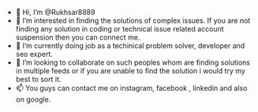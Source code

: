 - 👋 Hi, I’m @Rukhsar8889
- 👀 I’m interested in finding the solutions of complex issues. If you are not finding any solution in coding or technical issue related account suspension then you can connect me.
- 🌱 I’m currently doing job as a techinical problem solver, developer and seo expert.
- 💞️ I’m looking to collaborate on such peoples whom are finding solutions in multiple feeds or if you are unable to find the solution i would try my best to sort it. 
- 📫 You guys can contact me on instagram, facebook , linkedin and also on google.

<!---
Rukhsar8889/Rukhsar8889 is a ✨ special ✨ repository because its `README.md` (this file) appears on your GitHub profile.
You can click the Preview link to take a look at your changes.
--->
